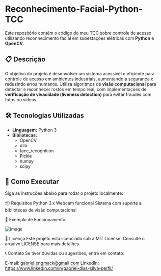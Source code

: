 # Reconhecimento-Facial-Python-TCC  
Este repositório contém o código do meu TCC sobre controle de acesso utilizando reconhecimento facial em subestações elétricas com **Python** e **OpenCV**.

## 📋 Descrição  
O objetivo do projeto é desenvolver um sistema acessível e eficiente para controle de acesso em ambientes industriais, aumentando a segurança e reduzindo erros humanos. Utiliza algoritmos de **visão computacional** para detectar e reconhecer rostos em tempo real, com implementações de **verificação de vivacidade (liveness detection)** para evitar fraudes com fotos ou vídeos.

## 🛠️ Tecnologias Utilizadas  
- **Linguagem:** Python 3  
- **Bibliotecas:**  
  - OpenCV  
  - dlib  
  - face_recognition
  - Pickle 
  - numpy
  - scipy  

## 🚀 Como Executar  
Siga as instruções abaixo para rodar o projeto localmente:

📦 Requisitos
Python 3.x
Webcam funcional
Sistema com suporte a bibliotecas de visão computacional

🎥 Exemplo de Funcionamento:



![image](https://github.com/user-attachments/assets/2faa11d1-8b20-41e4-af50-291339d2f40b)

📜 Licença
Este projeto está licenciado sob a MIT License. Consulte o arquivo LICENSE para mais detalhes.

📞 Contato
Se tiver dúvidas ou sugestões, entre em contato:

E-mail: gabriel.engmack@gmail.com
LinkedIn: https://www.linkedin.com/in/gabriel-dias-silva-perfil/
